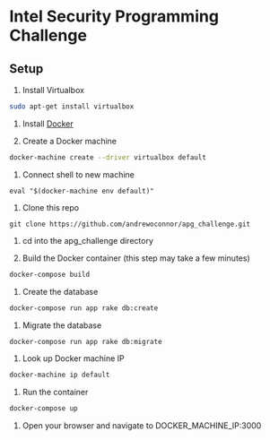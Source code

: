 # Intel Security Programming Challenge

## Setup

1. Install Virtualbox

```bash
sudo apt-get install virtualbox
```

1. Install [Docker](https://docs.docker.com/engine/installation/linux/)

1. Create a Docker machine

```bash
docker-machine create --driver virtualbox default
```

1. Connect shell to new machine

```
eval "$(docker-machine env default)"
```

1. Clone this repo

```
git clone https://github.com/andrewoconnor/apg_challenge.git
```

1. cd into the apg_challenge directory

1. Build the Docker container (this step may take a few minutes)

```bash
docker-compose build
```

1. Create the database

```bash
docker-compose run app rake db:create
```

1. Migrate the database

```bash
docker-compose run app rake db:migrate
```

1. Look up Docker machine IP

```bash
docker-machine ip default
```

1. Run the container

```bash
docker-compose up
```

1. Open your browser and navigate to DOCKER_MACHINE_IP:3000